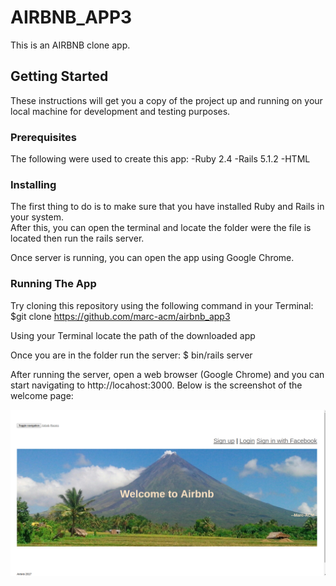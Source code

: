 # AIRBNB_APP3
This is an AIRBNB clone app.

## Getting Started
These instructions will get you a copy of the project up and running on your local machine for development and testing purposes. 

### Prerequisites
The following were used to create this app:
-Ruby 2.4
-Rails 5.1.2
-HTML

### Installing

The first thing to do is to make sure that you have installed Ruby and Rails in your system.  
After this, you can open the terminal and locate the folder were the file is located then run the rails server.

Once server is running, you can open the app using Google Chrome.

### Running The App

Try cloning this repository using the following command in your Terminal:
$git clone https://github.com/marc-acm/airbnb_app3

Using your Terminal locate the path of the downloaded app

Once you are in the folder run the server:
$ bin/rails server

After running the server, open a web browser (Google Chrome) and you can start navigating to http://locahost:3000.  Below is the screenshot of the welcome page:


![alt text](https://github.com/marc-acm/airbnb_app3/blob/master/Screenshot%20from%202017-09-03%2012-21-57.png)




